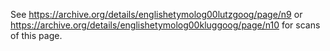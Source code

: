 See https://archive.org/details/englishetymolog00lutzgoog/page/n9 or https://archive.org/details/englishetymolog00kluggoog/page/n10 for scans of this page.
